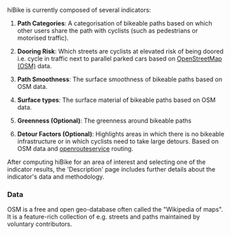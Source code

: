 hiBike is currently composed of several indicators:
1. **Path Categories**: A categorisation of bikeable paths based on which other users share the path with cyclists
(such as pedestrians or motorised traffic).

2. **Dooring Risk**: Which streets are cyclists at elevated risk of being doored i.e. cycle in traffic next to parallel parked cars based on [OpenStreetMap (OSM)](https://www.openstreetmap.org/about) data.

3. **Path Smoothness**: The surface smoothness of bikeable paths based on OSM data.

4. **Surface types**: The surface material of bikeable paths based on OSM data.

5. **Greenness (Optional)**: The greenness around bikeable paths

5. **Detour Factors (Optional)**: Highlights areas in which there is no bikeable infrastructure or in which cyclists need to take large detours. Based on OSM data and [openrouteservice](https://openrouteservice.org/) routing.

After computing hiBike for an area of interest and selecting one of the indicator results, the 'Description' page
includes further details about the indicator's data and methodology.

### Data

OSM is a free and open geo-database often called the "Wikipedia of maps".
It is a feature-rich collection of e.g. streets and paths maintained by voluntary contributors.